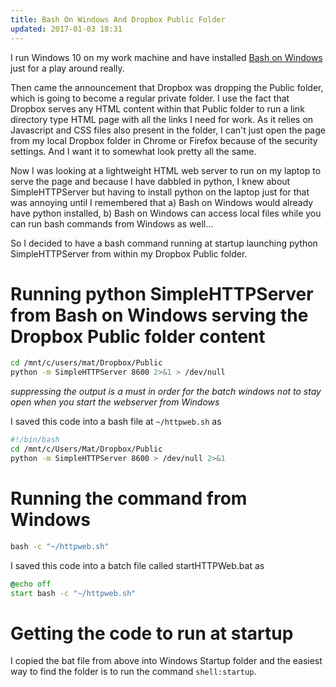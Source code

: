 ```yaml
---
title: Bash On Windows And Dropbox Public Folder
updated: 2017-01-03 18:31
---
```


I run Windows 10 on my work machine and have installed [Bash on Windows](http://www.windowscentral.com/how-install-bash-shell-command-line-windows-10) just for a play around really.

Then came the announcement that Dropbox was dropping the Public folder, which is going to become a regular private folder. I use the fact that Dropbox serves any HTML content within that Public folder to run a link directory type HTML page with all the links I need for work. As it relies on Javascript and CSS files also present in the folder, I can't just open the page from my local Dropbox folder in Chrome or Firefox because of the security settings. And I want it to somewhat look pretty all the same.

Now I was looking at a lightweight HTML web server to run on my laptop to serve the page and because I have dabbled in python, I knew about SimpleHTTPServer but having to install python on the laptop just for that was annoying until I remembered that a) Bash on Windows would already have python installed, b) Bash on Windows can access local files while you can run bash commands from Windows as well... 

So I decided to have a bash command running at startup launching python SimpleHTTPServer from within my Dropbox Public folder.

# Running python SimpleHTTPServer from Bash on Windows serving the Dropbox Public folder content
```bash
cd /mnt/c/users/mat/Dropbox/Public
python -m SimpleHTTPServer 8600 2>&1 > /dev/null
```
*suppressing the output is a must in order for the batch windows not to stay open when you start the webserver from Windows*

I saved this code into a bash file at `~/httpweb.sh` as
```bash
#!/bin/bash
cd /mnt/c/Users/Mat/Dropbox/Public
python -m SimpleHTTPServer 8600 > /dev/null 2>&1
```

# Running the command from Windows
```cmd
bash -c "~/httpweb.sh"
``` 

I saved this code into a batch file called startHTTPWeb.bat as
```cmd
@echo off
start bash -c "~/httpweb.sh"
```

# Getting the code to run at startup
I copied the bat file from above into Windows Startup folder and the easiest way to find the folder is to run the command `shell:startup`.


